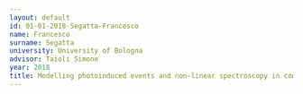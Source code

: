 ```yaml
---
layout: default 
id: 01-01-2018-Segatta-Francesco
name: Francesco
surname: Segatta
university: University of Bologna
advisor: Taioli Simone
year: 2018
title: Modelling photoinduced events and non-linear spectroscopy in complex multichromophoric systems
---
```

